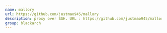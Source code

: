 ```yaml
---
name: mallory
url: https://github.com/justmao945/mallory
description: proxy over SSH. URL : https://github.com/justmao945/mallory Groups : blackarch blackarch-proxy blackarch-networking
group: blackarch
---
```

